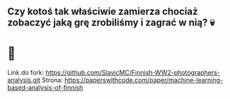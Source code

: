 ## Czy kotoś tak właściwie zamierza chociaż zobaczyć jaką grę zrobiliśmy i zagrać w nią? 💀

# 🗿

Link do fork: https://github.com/SlavicMC/Finnish-WW2-photographers-analysis.git
Strona: https://paperswithcode.com/paper/machine-learning-based-analysis-of-finnish
